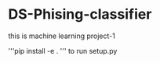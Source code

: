 # DS-Phising-classifier
this is machine learning project-1



'''pip install -e . ''' to run setup.py